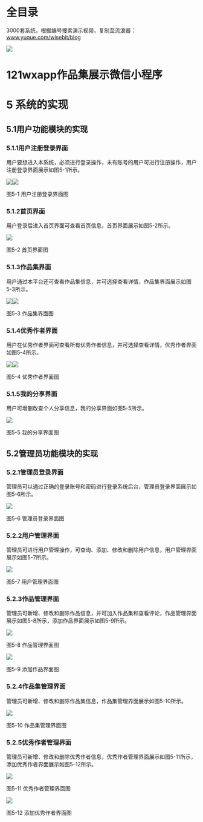 # 全目录

3000套系统，根据编号搜索演示视频，复制至流浪器：www.yuque.com/wisebit/blog


![](https://bitwise.oss-cn-heyuan.aliyuncs.com/2024/11/06/qq_wechat.png)
# 121wxapp作品集展示微信小程序
# 5 系统的实现
## 5.1用户功能模块的实现
### 5.1.1用户注册登录界面
用户要想进入本系统，必须进行登录操作，未有账号的用户可进行注册操作，用户注册登录界面展示如图5-1所示。

![](/md/blog.013.png)![](/md/blog.014.png)

图5-1 用户注册登录界面图
### 5.1.2首页界面
用户登录后进入首页界面可查看首页信息，首页界面展示如图5-2所示。

![](/md/blog.015.png)

图5-2 首页界面图
### 5.1.3作品集界面
用户通过本平台还可查看作品集信息，并可选择查看详情，作品集界面展示如图5-3所示。

![](/md/blog.016.png)![](/md/blog.017.png)

图5-3 作品集界面图
### 5.1.4优秀作者界面
用户在优秀作者界面可查看所有优秀作者信息，并可选择查看详情，优秀作者界面如图5-4所示。

![](/md/blog.018.png)![](/md/blog.019.png)

图5-4  优秀作者界面图
### 5.1.5我的分享界面
用户可增删改查个人分享信息，我的分享界面如图5-5所示。

![](/md/blog.020.png)

图5-5  我的分享界面图
## 5.2管理员功能模块的实现
### 5.2.1管理员登录界面
管理员可以通过正确的登录账号和密码进行登录系统后台，管理员登录界面展示如图5-6所示。

![](/md/blog.021.png)

图5-6 管理员登录界面图
### 5.2.2用户管理界面
管理员可进行用户管理操作，可查询、添加、修改和删除用户信息，用户管理界面展示如图5-7所示。

![](/md/blog.022.png)

图5-7  用户管理界面图
### 5.2.3作品管理界面
管理员可新增、修改和删除作品信息，并可加入作品集和查看评论，作品管理界面展示如图5-8所示，添加作品界面展示如图5-9所示。

![](/md/blog.023.png)

图5-8 作品管理界面图

![](/md/blog.024.png)

图5-9  添加作品界面图
### 5.2.4作品集管理界面
管理员可新增、修改和删除作品集信息，作品集管理界面展示如图5-10所示。

![](/md/blog.025.png)

图5-10 作品集管理界面图
### 5.2.5优秀作者管理界面
管理员可新增、修改和删除优秀作者信息，优秀作者管理界面展示如图5-11所示，添加优秀作者界面展示如图5-12所示。

![](/md/blog.026.png)

图5-11  优秀作者管理界面图

![](/md/blog.027.png)

图5-12  添加优秀作者界面图





